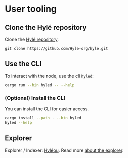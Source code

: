 # User tooling

## Clone the Hylé repository

Clone the [Hylé repository](https://github.com/Hyle-org/hyle).

```git
git clone https://github.com/Hyle-org/hyle.git
```

<!-- Explain what the CLI is for -->
## Use the CLI

To interact with the node, use the cli `hyled`:

```bash
cargo run --bin hyled -- --help
```

### (Optional) Install the CLI

You can install the CLI for easier access.

```bash
cargo install --path . --bin hyled
hyled --help
```

## Explorer

Explorer / Indexer: [Hyléou](https://hyleou.hyle.eu/). Read more [about the explorer](https://docs.hyle.eu/developers/explorer/).
